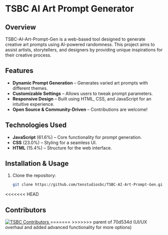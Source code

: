 # TSBC AI Art Prompt Generator

## Overview
TSBC-AI-Art-Prompt-Gen is a web-based tool designed to generate creative art prompts using AI-powered randomness. This project aims to assist artists, storytellers, and designers by providing unique inspirations for their creative process.

## Features
- **Dynamic Prompt Generation** – Generates varied art prompts with different themes.
- **Customizable Settings** – Allows users to tweak prompt parameters.
- **Responsive Design** – Built using HTML, CSS, and JavaScript for an intuitive experience.
- **Open Source & Community-Driven** – Contributions are welcome!

## Technologies Used
- **JavaScript** (61.6%) – Core functionality for prompt generation.
- **CSS** (23.0%) – Styling for a seamless UI.
- **HTML** (15.4%) – Structure for the web interface.

## Installation & Usage
1. Clone the repository:
   ```bash
   git clone https://github.com/tenstudiosbc/TSBC-AI-Art-Prompt-Gen.git
<<<<<<< HEAD

## Contributors

<a href="https://github.com/tenstudiosbc/tsbc-ai-art-prompt-gen/graphs/contributors">
  <img src="https://contrib.rocks/image?repo=tenstudiosbc/tsbc-ai-art-prompt-gen"  alt="TSBC Contributors"/>
</a>
=======
>>>>>>> parent of 70d534d (UI/UX overhaul and added advanced functionality for more options)
